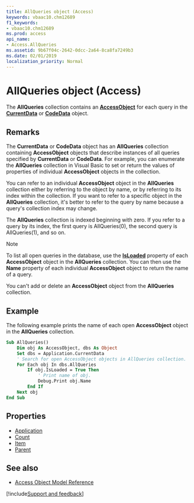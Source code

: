 ```yaml
---
title: AllQueries object (Access)
keywords: vbaac10.chm12689
f1_keywords:
- vbaac10.chm12689
ms.prod: access
api_name:
- Access.AllQueries
ms.assetid: 9b67f04c-2642-0dcc-2a64-8ca8fa7249b3
ms.date: 02/01/2019
localization_priority: Normal
---
```



# AllQueries object (Access)

The **AllQueries** collection contains an **[AccessObject](Access.AccessObject.md)** for each query in the **[CurrentData](Access.CurrentData.md)** or **[CodeData](Access.CodeData.md)** object.


## Remarks

The **CurrentData** or **CodeData** object has an **AllQueries** collection containing **AccessObject** objects that describe instances of all queries specified by **CurrentData** or **CodeData**. For example, you can enumerate the **AllQueries** collection in Visual Basic to set or return the values of properties of individual **AccessObject** objects in the collection.

You can refer to an individual **AccessObject** object in the **AllQueries** collection either by referring to the object by name, or by referring to its index within the collection. If you want to refer to a specific object in the **AllQueries** collection, it's better to refer to the query by name because a query's collection index may change.

The **AllQueries** collection is indexed beginning with zero. If you refer to a query by its index, the first query is AllQueries(0), the second query is AllQueries(1), and so on.

> [!NOTE] 
> To list all open queries in the database, use the **[IsLoaded](Access.AccessObject.IsLoaded.md)** property of each **AccessObject** object in the **AllQueries** collection. You can then use the **Name** property of each individual **AccessObject** object to return the name of a query.

You can't add or delete an **AccessObject** object from the **AllQueries** collection.


## Example

The following example prints the name of each open **AccessObject** object in the **AllQueries** collection.


```vb
Sub AllQueries() 
    Dim obj As AccessObject, dbs As Object 
    Set dbs = Application.CurrentData 
    ' Search for open AccessObject objects in AllQueries collection. 
    For Each obj In dbs.AllQueries 
        If obj.IsLoaded = True Then 
            ' Print name of obj. 
            Debug.Print obj.Name 
        End If 
    Next obj 
End Sub
```


## Properties

- [Application](Access.AllQueries.Application.md)
- [Count](Access.AllQueries.Count.md)
- [Item](Access.AllQueries.Item.md)
- [Parent](Access.AllQueries.Parent.md)

## See also

- [Access Object Model Reference](overview/Access/object-model.md)


[!include[Support and feedback](~/includes/feedback-boilerplate.md)]